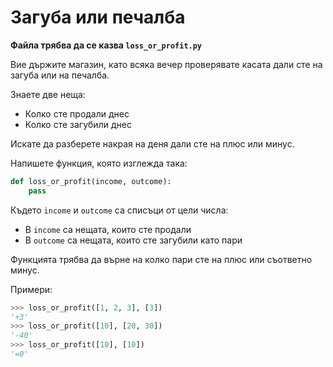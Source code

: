 # Загуба или печалба

**Файла трябва да се казва `loss_or_profit.py`**

Вие държите магазин, като всяка вечер проверявате касата дали сте на загуба или на печалба.

Знаете две неща:

* Колко сте продали днес
* Колко сте загубили днес

Искате да разберете накрая на деня дали сте на плюс или минус.

Напишете функция, която изглежда така:

```python
def loss_or_profit(income, outcome):
    pass
```

Където `income` и `outcome` са списъци от цели числа:

* В `income` са нещата, които сте продали
* В `outcome` са нещата, които сте загубили като пари

Функцията трябва да върне на колко пари сте на плюс или съответно минус.

Примери:

```python
>>> loss_or_profit([1, 2, 3], [3])
'+3'
>>> loss_or_profit([10], [20, 30])
'-40'
>>> loss_or_profit([10], [10])
'=0'
```

